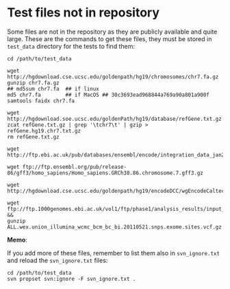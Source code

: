 Test files not in repository
============================

Some files are not in the repository as they are publicly available and quite
large. These are the commands to get these files, they must be stored in `test_data` directory
for the tests to find them:

```
cd /path/to/test_data

wget http://hgdownload.cse.ucsc.edu/goldenpath/hg19/chromosomes/chr7.fa.gz 
gunzip chr7.fa.gz
## md5sum chr7.fa  ## if linux
md5 chr7.fa        ## if MacOS ## 30c3693ead968844a769a90a801a900f
samtools faidx chr7.fa

wget http://hgdownload.soe.ucsc.edu/goldenPath/hg19/database/refGene.txt.gz
zcat refGene.txt.gz | grep '\tchr7\t' | gzip > refGene.hg19.chr7.txt.gz
rm refGene.txt.gz

wget http://ftp.ebi.ac.uk/pub/databases/ensembl/encode/integration_data_jan2011/byDataType/openchrom/jan2011/fdrPeaks/wgEncodeDukeDnase8988T.fdr01peaks.hg19.bb

wget ftp://ftp.ensembl.org/pub/release-86/gff3/homo_sapiens/Homo_sapiens.GRCh38.86.chromosome.7.gff3.gz

wget http://hgdownload.cse.ucsc.edu/goldenpath/hg19/encodeDCC/wgEncodeCaltechRnaSeq/wgEncodeCaltechRnaSeqGm12878R2x75Il400SigRep2V2.bigWig

wget ftp://ftp.1000genomes.ebi.ac.uk/vol1/ftp/phase1/analysis_results/input_call_sets/ALL.wex.union_illumina_wcmc_bcm_bc_bi.20110521.snps.exome.sites.vcf.gz &&
gunzip ALL.wex.union_illumina_wcmc_bcm_bc_bi.20110521.snps.exome.sites.vcf.gz
```

**Memo**:

If you add more of these files, remember to list them also in `svn_ignore.txt`
and reload the `svn_ignore.txt` files:
 
```
cd /path/to/test_data
svn propset svn:ignore -F svn_ignore.txt .
``` 
